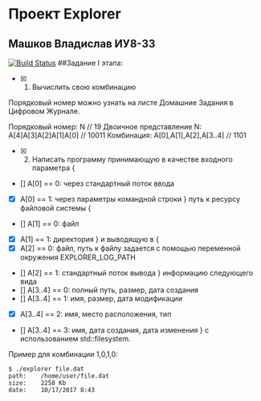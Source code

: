 # Проект Explorer
## Машков Владислав ИУ8-33
[![Build Status](https://travis-ci.org/VladislavMashkov/HW2_01.svg?branch=master)](https://travis-ci.org/VladislavMashkov/HW2_01)
##Задание I этапа:

 - [X] 1. Вычислить свою комбинацию

Порядковый номер можно узнать на листе Домашние Задания в Цифровом Журнале.

Порядковый номер: N // 19
Двоичное представление N: A[4]A[3]A[2]A[1]A[0] // 10011
Комбинация: A[0],A[1],A[2],A[3..4] // 1101

 - [X] 2. Написать программу принимающую в качестве входного параметра {
 - [] A[0] == 0: через стандартный поток ввода
 - [X] A[0] == 1: через параметры командной строки 
} путь к ресурсу файловой системы {
 - [] A[1] == 0: файл
 - [X] A[1] == 1: директория
} и выводящую в {
 - [X] A[2] == 0: файл, путь к файлу задается с помощью переменной окружения EXPLORER_LOG_PATH
 - [] A[2] == 1: стандартный поток вывода
} информацию следующего вида
 - [] A[3..4] == 0: полный путь, размер, дата создания
 - [] A[3..4] == 1: имя, размер, дата модификации
 - [X] A[3..4] == 2: имя, место расположения, тип
 - [] A[3..4] == 3: имя, дата создания, дата изменения
} c использованием std::filesystem.

Пример для комбинации 1,0,1,0:
```
$ ./explorer file.dat
path:	 /home/user/file.dat
size:	 2258 Kb
date:	 10/17/2017 8:43
```
